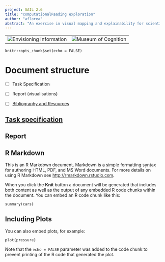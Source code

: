 ```yaml
---
project: SAIL 2.6
title: "computationalReading exploration"
author: "aflorea"
abstract: "An exercise in visual mapping and explainability for scientific literature exploration"
---
```



| | |
|:-------------------------------:|:-------------------------------------:|
|![Envisioning Information](https://github.com/alexandra-florea/computationalReading/blob/main/envisioningInformation.png)|![Museum of Cognition](https://github.com/alexandra-florea/computationalReading/blob/main/museum.png)|

```{r setup, include=FALSE}
knitr::opts_chunk$set(echo = FALSE)
```

# Document structure

-   [ ] Task Specification

-   [ ] Report (visualisations)

-   [ ] [Bibliography and Resources](#bibT)<a id ="bibC"></a>

## [Task specification](#contentsC)<a id="contentsT"></a>

## Report



## R Markdown

This is an R Markdown document. Markdown is a simple formatting syntax for authoring HTML, PDF, and MS Word documents. For more details on using R Markdown see <http://rmarkdown.rstudio.com>.

When you click the **Knit** button a document will be generated that includes both content as well as the output of any embedded R code chunks within the document. You can embed an R code chunk like this:

```{r cars}
summary(cars)
```

## Including Plots

You can also embed plots, for example:

```{r pressure, echo=FALSE}
plot(pressure)
```

Note that the `echo = FALSE` parameter was added to the code chunk to prevent printing of the R code that generated the plot.
